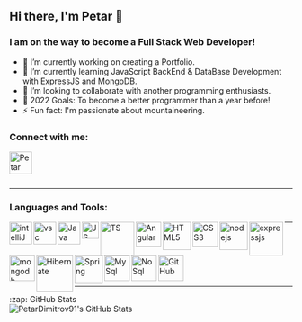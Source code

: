 ## Hi there, I'm Petar 👋 

### I am on the way to become a Full Stack Web Developer!

- 🔭 I’m currently working on creating a Portfolio.
- 🌱 I’m currently learning JavaScript BackEnd & DataBase Development with ExpressJS and MongoDB.
- 👯 I’m looking to collaborate with another programming enthusiasts.
- 🥅 2022 Goals: To become a better programmer than a year before!
- ⚡ Fun fact: I'm passionate about mountaineering.


### Connect with me:

[<img align="left" alt="Petar Dimitrov | Facebook" width="40px" src="https://user-images.githubusercontent.com/79804094/145721364-d28d5746-2dd6-44df-8d45-1ffe18fd37b7.png" />][facebook]

<br />
<br />
<br />

---

### Languages and Tools:

<img align="left" alt="intelliJ" width="40px" src="https://user-images.githubusercontent.com/79804094/145719955-649095c8-905c-42fb-8e38-a214a1e222d6.png" />

<img align="left" alt="vsc" width="40px" src="https://user-images.githubusercontent.com/79804094/145720916-4ca20cca-5615-4d5e-a14f-1e61716fb482.png" />

<img align="left" alt="Java" width="40px" src="https://user-images.githubusercontent.com/79804094/145722104-0a4e7423-b369-4d1e-af50-f08ad6d85b32.png" />

<img align="left" alt="JS" width="30px" src="https://user-images.githubusercontent.com/79804094/145722096-efbd0be2-5401-4783-9c79-fddd1966e233.png" />

<img align="left" alt="TS" width="60px" src="https://user-images.githubusercontent.com/79804094/145721959-1b42ec4a-304e-4829-9f2a-4f01b1a4c508.png" />

<img align="left" alt="Angular" width="45px" src="https://user-images.githubusercontent.com/79804094/145721954-e79b1e14-79b0-4132-bcf3-679b2a2dd32d.png" />

<img align="left" alt="HTML5" width="50px" src="https://user-images.githubusercontent.com/79804094/145720800-cb22490d-17d8-47ef-b367-f50e1e7068a3.png" />

<img align="left" alt="CSS3" width="45px" src="https://user-images.githubusercontent.com/79804094/145722124-902992cc-a68b-4871-88db-51327813549d.png" />

<img align="left" alt="nodejs" width="50px" src="https://user-images.githubusercontent.com/79804094/145722043-0bb1c8dd-8dc8-43bb-b006-16561195b5e6.png" />

<img align="left" alt="expressjs" width="60px" src="https://user-images.githubusercontent.com/79804094/145722111-75fed11d-b6d5-4816-bc83-ca31ec8ab4bd.png" />

<img align="left" alt="mongodb" width="45px" src="https://user-images.githubusercontent.com/79804094/145722572-f2d7aba8-1316-4412-9dca-f36e8243936b.png" />

<img align="left" alt="Hibernate" width="65px" src="https://user-images.githubusercontent.com/79804094/145723046-72bbc9ad-9fd7-4564-b2af-5320f6d7ce80.png" />

<img align="left" alt="Spring" width="50px" src="https://user-images.githubusercontent.com/79804094/145721971-dc80cd82-cf7c-4779-b4d8-69ef1bb64e5a.png" />

<img align="left" alt="MySql" width="45px" src="https://user-images.githubusercontent.com/79804094/145722055-fcc50737-7160-4418-b707-a253a758f14c.png" />

<img align="left" alt="NoSql" width="45px" src="https://user-images.githubusercontent.com/79804094/145722032-bfe073fb-ea5c-42e3-bdec-f0b66916608d.png" />

<img align="left" alt="GitHub" width="45px" src="https://user-images.githubusercontent.com/79804094/145720869-dd80739e-18f6-4ca5-baff-3c07cec7f3b6.png" />


---

<br />
<br />
<br />
<br />
<br />

--- 
  <summary>:zap: GitHub Stats</summary>

  <img align="left" alt="PetarDimitrov91's GitHub Stats" src="https://github-readme-stats.vercel.app/api?username=PetarDimitrov91&show_icons=true&hide_border=true" />



[facebook]: https://www.facebook.com/

